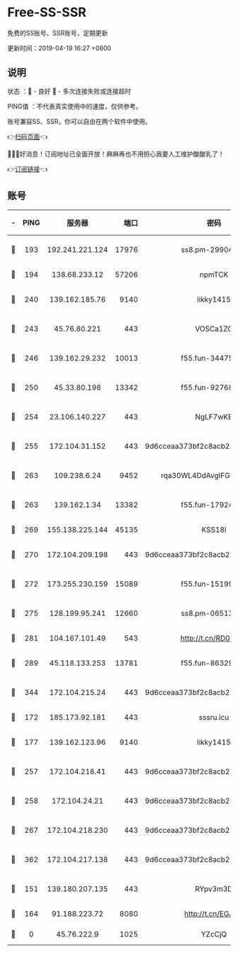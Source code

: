 # Free-SS-SSR

免费的SS账号、SSR账号，定期更新

更新时间：2019-04-19 16:27 +0800

## 说明

状态     ：🙂 - 良好 🙁 - 多次连接失败或连接超时

PING值   ：不代表真实使用中的速度，仅供参考。

账号兼容SS、SSR，你可以自由在两个软件中使用。

👉[扫码页面](https://liesauer.github.io/Free-SS-SSR/)👈

🎉🎉🎉好消息！订阅地址已全面开放！麻麻再也不用担心我要人工维护酸酸乳了！

👉[订阅链接](https://www.liesauer.net/yogurt/subscribe?ACCESS_TOKEN=DAYxR3mMaZAsaqUb)👈

## 账号

|-|PING|服务器|端口|密码|加密方式|区域|
|:----:|:----:|:-----:|-----:|:----:|:----:|:----:|
|🙂|193|192.241.221.124|17976|ss8.pm-29904463|aes-256-cfb|US|
|🙂|194|138.68.233.12|57206|npmTCK|rc4-md5|US|
|🙂|240|139.162.185.76|9140|likky1415|aes-256-cfb|DE|
|🙂|243|45.76.80.221|443|VOSCa1ZG|aes-256-cfb|DE|
|🙂|246|139.162.29.232|10013|f55.fun-34475192|aes-256-cfb|SG|
|🙂|250|45.33.80.198|13342|f55.fun-92768260|aes-256-cfb|US|
|🙂|254|23.106.140.227|443|NgLF7wKB|aes-256-cfb|US|
|🙂|255|172.104.31.152|443|9d6cceaa373bf2c8acb22e60b6a58be6|aes-256-cfb|US|
|🙂|263|109.238.6.24|9452|rqa30WL4DdAvgIFG6Fs3znzTa|aes-256-cfb|FR|
|🙂|263|139.162.1.34|13382|f55.fun-17924853|aes-256-cfb|SG|
|🙂|269|155.138.225.144|45135|KSS18l|rc4-md5|US|
|🙂|270|172.104.209.198|443|9d6cceaa373bf2c8acb22e60b6a58be6|aes-256-cfb|US|
|🙂|272|173.255.230.159|15089|f55.fun-15199879|aes-256-cfb|US|
|🙂|275|128.199.95.241|12660|ss8.pm-06513340|aes-256-cfb|SG|
|🙂|281|104.167.101.49|543|http://t.cn/RD0D7sx|rc4-md5|CA|
|🙂|289|45.118.133.253|13781|f55.fun-86329122|aes-256-cfb|SG|
|🙂|344|172.104.215.24|443|9d6cceaa373bf2c8acb22e60b6a58be6|aes-256-cfb|US|
|🙂|172|185.173.92.181|443|sssru.icu|rc4-md5|RU|
|🙂|177|139.162.123.96|9140|likky1415|aes-256-cfb|JP|
|🙂|257|172.104.218.41|443|9d6cceaa373bf2c8acb22e60b6a58be6|aes-256-cfb|US|
|🙂|258|172.104.24.21|443|9d6cceaa373bf2c8acb22e60b6a58be6|aes-256-cfb|US|
|🙂|267|172.104.218.230|443|9d6cceaa373bf2c8acb22e60b6a58be6|aes-256-cfb|US|
|🙂|362|172.104.217.138|443|9d6cceaa373bf2c8acb22e60b6a58be6|aes-256-cfb|US|
|🙁|151|139.180.207.135|443|RYpv3m3D|aes-256-cfb|JP|
|🙁|164|91.188.223.72|8080|http://t.cn/EGJIyrl|rc4-md5|RU|
|🙁|0|45.76.222.9|1025|YZcCjQ|rc4-md5|JP|
